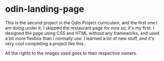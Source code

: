 # odin-landing-page

This is the second project in the Odin Project curriculam, and the first one I am doing under it. I skipped the restaurant page for now so, it's my first. I designed the page using CSS and HTML without any frameworks, and used a bit more flexbox than I normally use. I learned a lot of new stuff, and it's very cool completing a project like this.

All the rights to the images used goes to their respective owners. 